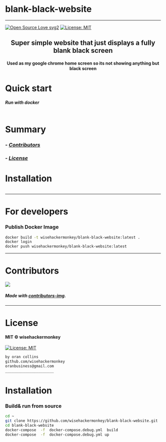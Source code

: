 # blank-black-website
----
[![Open Source Love svg2](https://badges.frapsoft.com/os/v2/open-source.svg?v=103)](https://github.com/ellerbrock/open-source-badges/)
[![License: MIT](https://img.shields.io/badge/License-MIT-yellow.svg)](https://opensource.org/licenses/MIT)
<!-- <img src="assets/NNNNNNNNNNNNN" width="400"> -->
<h2 align="center">Super simple website that just displays a fully blank black screen</h2>

<h4 align="center">Used as my google chrome home screen so its not showing anything but black screen</h4>


# Quick start
<!-- ### __________________ -->

##### Run with docker
```bash
``` 


# Summary
<!-- ### -  *[Quick start](#Quick-start)*
### -  *[Installation](#Installation)*
### -  *[For developers](#For-developers)* -->
### -  *[Contributors](#Contributors)*
### -  *[License](#License)*




# Installation
```bash
```

<!-- ----------------- -->
<!-- # Screenshots -->
<!-- - <img src="assets/_____________" width="400">  -->
<!-- -  -->



<!-- SETUP -->
-----------------
# For developers

### Publish Docker Image
```bash
docker build -t wisehackermonkey/blank-black-website:latest .
docker login
docker push wisehackermonkey/blank-black-website:latest
```

-----------------
# Contributors

[![](https://contrib.rocks/image?repo=wisehackermonkey/blank-black-website)](https://github.com/wisehackermonkey/blank-black-website/graphs/contributors)

##### Made with [contributors-img](https://contrib.rocks).

-----------------
# License
#### MIT © wisehackermonkey
[![License: MIT](https://img.shields.io/badge/License-MIT-yellow.svg)](https://opensource.org/licenses/MIT)
```bash
by oran collins
github.com/wisehackermonkey
oranbusiness@gmail.com
______________________
```

















<!-- ---------------------------------- -->
<!-- FULL -->
<!-- ---------------------------------- -->

<!-- # blank-black-website -->
<!-- ---- -->
<!-- 
[![Open Source Love svg2](https://badges.frapsoft.com/os/v2/open-source.svg?v=103)](https://github.com/ellerbrock/open-source-badges/)
[![License: MIT](https://img.shields.io/badge/License-MIT-yellow.svg)](https://opensource.org/licenses/MIT)
<img src="assets/NNNNNNNNNNNNN" width="400">
<h2 align="center">____________________</h2>
<h4 align="center">________________________</h4>
 -->

<!-- 

# Quick start
### __________________
##### __________________________
```bash
```

 -->


<!-- 

# Summary
### -  *[Quick start](#Quick-start)*
### -  *[Live Demo](#Live-demo)*
### -  *[Installation](#Installation)*
### -  *[Screenshots](#Screenshots)*
### -  *[License](#License)*
### -  *[Features](#Features)*
### -  *[For developers](#For-developers)*
### -  *[Todo](#TODO)*
### -  *[Related](#Related)*
### -  *[Contributors](#Contributors)*
 -->



<!-- ----------------- -->
<!-- <img src="assets/KKKKKKKKKKK" width="400"> -->
<!-- # [Live Demo](https://www._____________.com) -->








# Installation
### Build& run from source
```bash
cd ~
git clone https://github.com/wisehackermonkey/blank-black-website.git
cd blank-black-website
docker-compose  -f  docker-compose.debug.yml  build   
docker-compose  -f  docker-compose.debug.yml up

```

<!-- 

-----------------
# Screenshots
- <img src="assets/_____________" width="400"> 
- 
-->



<!-- 

# Features
- [x] ______
- [ ] ______

-->


<!-- 
-----------------
# For developers
### 
```bash
```
 -->





<!-- -----------------
# TODO
- [x] ___________
- [ ] ___________ 
-->

<!-- 
-----------------
# Built with
- #### ________________
-->





<!-- -----------------
# Related 
### [_________](https://www.____________.com)
 -->





<!-- 
-----------------
# Contributors

[![](https://contrib.rocks/image?repo=wisehackermonkey/blank-black-website)](https://github.com/wisehackermonkey/blank-black-website/graphs/contributors)

##### Made with [contributors-img](https://contrib.rocks).

-----------------
# License
#### MIT © wisehackermonkey
[![MIT](https://img.shields.io/github/license/wisehackermonkey/blank-black-website.svg)](https://github.com/wisehackermonkey/blank-black-website/blob/master/LICENSE)
-->

<!-- 
```bash
by oran collins
github.com/wisehackermonkey
oranbusiness@gmail.com
______________________
``` 
-->

<!-- ---------------------------------- -->
<!-- EXTRAS -->
<!-- ----------------------------------- -->
<br><br><br><br><br><br><br><br><br><br><br><br><br><br><br><br><br><br><br><br>
<!-- 
[![Javascript](https://img.shields.io/badge/Javascript-Enabled-lightgreen.svg)](https://shields.io/) 
[![forthebadge made-with-python](https://forthebadge.com/images/badges/made-with-python.svg)](https://www.python.org/)
![Python](https://img.shields.io/badge/Python-Enabled-<COLOR>.svg)
![P5.js](https://img.shields.io/badge/P5.js-Enabled-pink.svg)
[![Generic badge](https://img.shields.io/badge/<SUBJECT>-<STATUS>-<COLOR>.svg)](https://shields.io/)
[![GitHub release](https://img.shields.io/github/release/wisehackermonkey/blank-black-website.svg)](https://GitHub.com/wisehackermonkey/blank-black-website/releases/)
[![GitHub tag](https://img.shields.io/github/tag/wisehackermonkey/blank-black-website.svg)](https://GitHub.com/wisehackermonkey/blank-black-website/tags/)
[![GitHub pull-requests](https://img.shields.io/github/issues-pr/wisehackermonkey/blank-black-website.svg)](https://GitHub.com/wisehackermonkey/blank-black-website/pull/)
[![Website perso.crans.org](https://img.shields.io/website-up-down-green-red/http/www.orancollins.com.svg)](http://www.orancollins.com/) 
    -->

<!-- 
# https://yuml.me/diagram/plain/activity/draw
### (start)->[AAAAAAAA]<aaaaa->(BBBBBB)->(end) 

# Diagram
## 
```bash
```
 -->

<!-- 

# List
- 
- 
- 

# Table
| XXX | YYYY |
|----- |-----|
| ___s | ____| 

| XXX  | YYYY |
|:-----|:-----:|
| ___s | ____| 


# Toggle List (NO FORMATTING)
<details><summary>AAAAAAAA</summary>
<details><summary>Hidden A</summary>
</details>
</details>

<details><summary>BBBBBBBBB</summary>
<details><summary>Hidden B</summary>
</details>
</details>

<details><summary>CCCCCCCCC</summary>
</details>



# Toggle list with formatting
<details><summary>Level 1</summary></details>

<details><summary>&emsp;BBBBBBBBB</summary></details>
<details><summary>&emsp;&emsp;CCCCCCCCC</summary></details>
<details><summary>&emsp;&emsp;&emsp;DDDDDDDDD</summary></details>


# Toggle list Nested
<details><summary>Level 1</summary>

<details><summary>&emsp;BBBBBBBBB</summary>
<details><summary>&emsp;&emsp;CCCCCCCCC</summary>
<details><summary>&emsp;&emsp;&emsp;DDDDDDDDD</summary>

</details></details></details></details></details></details></details></details></details></details></details></details></details></details></details></details></details></details>

# Keyboard Commnand
### <kbd>Command/ctrl + R</kbd> 

# Installation
### 
```bash
cd ~
git clone https://github.com/wisehackermonkey/blank-black-website.git
cd blank-black-website
pip install -r requirements.txt
npm install
```

# Docker
### Build
```bash
cd ~
git clone https://github.com/wisehackermonkey/blank-black-website.git
cd blank-black-website
docker build -t wisehackermonkey/blank-black-website:latest .  
```
### Run
```bash
docker run -it --rm --name wisehackermonkey/blank-black-website:latest  
```
### Docker-compose
```bash
docker-compose build
docker-compose up 
```




 -->